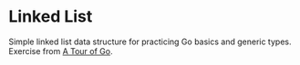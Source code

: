 # Linked List

Simple linked list data structure for practicing Go basics and generic types. Exercise from
[A Tour of Go](https://go.dev/tour/generics/2).